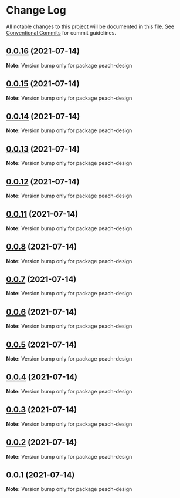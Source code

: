 # Change Log

All notable changes to this project will be documented in this file.
See [Conventional Commits](https://conventionalcommits.org) for commit guidelines.

## [0.0.16](https://github.com/guobaogang/peach-design/compare/peach-design@0.0.15...peach-design@0.0.16) (2021-07-14)

**Note:** Version bump only for package peach-design





## [0.0.15](https://github.com/guobaogang/peach-design/compare/peach-design@0.0.14...peach-design@0.0.15) (2021-07-14)

**Note:** Version bump only for package peach-design





## [0.0.14](https://github.com/guobaogang/peach-design/compare/peach-design@0.0.13...peach-design@0.0.14) (2021-07-14)

**Note:** Version bump only for package peach-design





## [0.0.13](https://github.com/guobaogang/peach-design/compare/peach-design@0.0.12...peach-design@0.0.13) (2021-07-14)

**Note:** Version bump only for package peach-design





## [0.0.12](https://github.com/guobaogang/peach-design/compare/peach-design@0.0.11...peach-design@0.0.12) (2021-07-14)

**Note:** Version bump only for package peach-design





## [0.0.11](https://github.com/guobaogang/peach-design/compare/peach-design@0.0.8...peach-design@0.0.11) (2021-07-14)

**Note:** Version bump only for package peach-design





## [0.0.8](https://github.com/guobaogang/peach-design/compare/peach-design@0.0.7...peach-design@0.0.8) (2021-07-14)

**Note:** Version bump only for package peach-design





## [0.0.7](https://github.com/guobaogang/peach-design/compare/peach-design@0.0.6...peach-design@0.0.7) (2021-07-14)

**Note:** Version bump only for package peach-design





## [0.0.6](https://github.com/guobaogang/peach-design/compare/peach-design@0.0.5...peach-design@0.0.6) (2021-07-14)

**Note:** Version bump only for package peach-design





## [0.0.5](https://github.com/guobaogang/peach-design/compare/peach-design@0.0.4...peach-design@0.0.5) (2021-07-14)

**Note:** Version bump only for package peach-design





## [0.0.4](https://github.com/guobaogang/peach-design/compare/peach-design@0.0.3...peach-design@0.0.4) (2021-07-14)

**Note:** Version bump only for package peach-design





## [0.0.3](https://github.com/guobaogang/peach-design/compare/peach-design@0.0.2...peach-design@0.0.3) (2021-07-14)

**Note:** Version bump only for package peach-design





## [0.0.2](https://github.com/guobaogang/peach-design/compare/peach-design@0.0.1...peach-design@0.0.2) (2021-07-14)

**Note:** Version bump only for package peach-design





## 0.0.1 (2021-07-14)

**Note:** Version bump only for package peach-design
